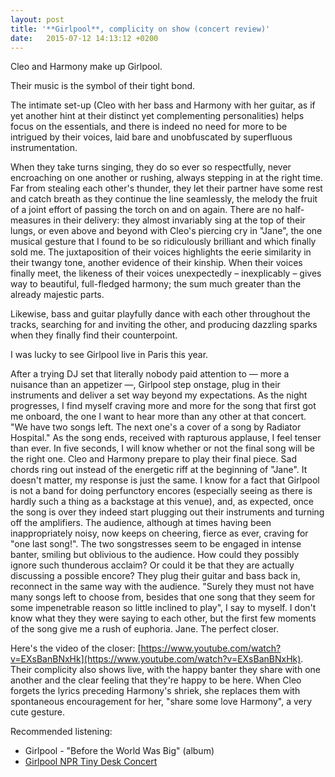 ```yaml
---
layout: post
title: '**Girlpool**, complicity on show (concert review)'
date:   2015-07-12 14:13:12 +0200
---
```


Cleo and Harmony make up Girlpool.

Their music is the symbol of their tight bond.

The intimate set-up (Cleo with her bass and Harmony with her guitar, as if yet another hint at their distinct yet complementing personalities) helps focus on the essentials, and there is indeed no need for more to be intrigued by their voices, laid bare and unobfuscated by superfluous instrumentation.

When they take turns singing, they do so ever so respectfully, never encroaching on one another or rushing, always stepping in at the right time. Far from stealing each other's thunder, they let their partner have some rest and catch breath as they continue the line seamlessly, the melody the fruit of a joint effort of passing the torch on and on again. There are no half-measures in their delivery: they almost invariably sing at the top of their lungs, or even above and beyond with Cleo's piercing cry in "Jane", the one musical gesture that I found to be so ridiculously brilliant and which finally sold me. The juxtaposition of their voices highlights the eerie similarity in their twangy tone, another evidence of their kinship. When their voices finally meet, the likeness of their voices unexpectedly – inexplicably – gives way to beautiful, full-fledged harmony; the sum much greater than the already majestic parts.

Likewise, bass and guitar playfully dance with each other throughout the tracks, searching for and inviting the other, and producing dazzling sparks when they finally find their counterpoint.

I was lucky to see Girlpool live in Paris this year.

After a trying DJ set that literally nobody paid attention to — more a nuisance than an appetizer —, Girlpool step onstage, plug in their instruments and deliver a set way beyond my expectations. As the night progresses, I find myself craving more and more for the song that first got me onboard, the one I want to hear more than any other at that concert. "We have two songs left. The next one's a cover of a song by Radiator Hospital." As the song ends, received with rapturous applause, I feel tenser than ever. In five seconds, I will know whether or not the final song will be the right one. Cleo and Harmony prepare to play their final piece. Sad chords ring out instead of the energetic riff at the beginning of "Jane". It doesn't matter, my response is just the same. I know for a fact that Girlpool is not a band for doing perfunctory encores (especially seeing as there is hardly such a thing as a backstage at this venue), and, as expected, once the song is over they indeed start plugging out their instruments and turning off the amplifiers. The audience, although at times having been inappropriately noisy, now keeps on cheering, fierce as ever, craving for "one last song!". The two songstresses seem to be engaged in intense banter, smiling but oblivious to the audience. How could they possibly ignore such thunderous acclaim? Or could it be that they are actually discussing a possible encore? They plug their guitar and bass back in, reconnect in the same way with the audience. "Surely they must not have many songs left to choose from, besides that one song that they seem for some impenetrable reason so little inclined to play", I say to myself. I don't know what they they were saying to each other, but the first few moments of the song give me a rush of euphoria. Jane. The perfect closer.

Here's the video of the closer: [https://www.youtube.com/watch?v=EXsBanBNxHk](https://www.youtube.com/watch?v=EXsBanBNxHk). Their complicity also shows live, with the happy banter they share with one another and the clear feeling that they're happy to be here. When Cleo forgets the lyrics preceding Harmony's shriek, she replaces them with spontaneous encouragement for her, "share some love Harmony", a very cute gesture.

Recommended listening:
- Girlpool - "Before the World Was Big" (album)
- [Girlpool NPR Tiny Desk Concert](https://www.npr.org/2015/07/10/420823478/girlpool-tiny-desk-concert)